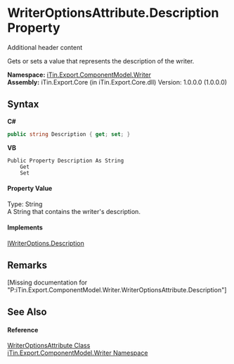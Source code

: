 # WriterOptionsAttribute.Description Property 
Additional header content 

Gets or sets a value that represents the description of the writer.

**Namespace:**&nbsp;<a href="N_iTin_Export_ComponentModel_Writer">iTin.Export.ComponentModel.Writer</a><br />**Assembly:**&nbsp;iTin.Export.Core (in iTin.Export.Core.dll) Version: 1.0.0.0 (1.0.0.0)

## Syntax

**C#**<br />
``` C#
public string Description { get; set; }
```

**VB**<br />
``` VB
Public Property Description As String
	Get
	Set
```


#### Property Value
Type: String<br />A String that contains the writer's description.

#### Implements
<a href="P_iTin_Export_ComponentModel_Writer_IWriterOptions_Description">IWriterOptions.Description</a><br />

## Remarks
\[Missing <remarks> documentation for "P:iTin.Export.ComponentModel.Writer.WriterOptionsAttribute.Description"\]

## See Also


#### Reference
<a href="T_iTin_Export_ComponentModel_Writer_WriterOptionsAttribute">WriterOptionsAttribute Class</a><br /><a href="N_iTin_Export_ComponentModel_Writer">iTin.Export.ComponentModel.Writer Namespace</a><br />
